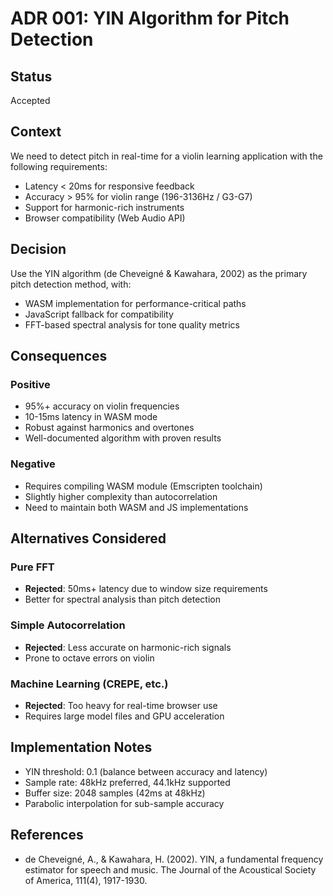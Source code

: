 # ADR 001: YIN Algorithm for Pitch Detection

## Status

Accepted

## Context

We need to detect pitch in real-time for a violin learning application with the following requirements:
- Latency < 20ms for responsive feedback
- Accuracy > 95% for violin range (196-3136Hz / G3-G7)
- Support for harmonic-rich instruments
- Browser compatibility (Web Audio API)

## Decision

Use the YIN algorithm (de Cheveigné & Kawahara, 2002) as the primary pitch detection method, with:
- WASM implementation for performance-critical paths
- JavaScript fallback for compatibility
- FFT-based spectral analysis for tone quality metrics

## Consequences

### Positive
- 95%+ accuracy on violin frequencies
- 10-15ms latency in WASM mode
- Robust against harmonics and overtones
- Well-documented algorithm with proven results

### Negative
- Requires compiling WASM module (Emscripten toolchain)
- Slightly higher complexity than autocorrelation
- Need to maintain both WASM and JS implementations

## Alternatives Considered

### Pure FFT
- **Rejected**: 50ms+ latency due to window size requirements
- Better for spectral analysis than pitch detection

### Simple Autocorrelation
- **Rejected**: Less accurate on harmonic-rich signals
- Prone to octave errors on violin

### Machine Learning (CREPE, etc.)
- **Rejected**: Too heavy for real-time browser use
- Requires large model files and GPU acceleration

## Implementation Notes

- YIN threshold: 0.1 (balance between accuracy and latency)
- Sample rate: 48kHz preferred, 44.1kHz supported
- Buffer size: 2048 samples (42ms at 48kHz)
- Parabolic interpolation for sub-sample accuracy

## References

- de Cheveigné, A., & Kawahara, H. (2002). YIN, a fundamental frequency estimator for speech and music. The Journal of the Acoustical Society of America, 111(4), 1917-1930.
